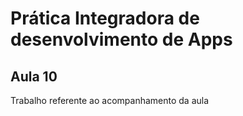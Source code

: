 # Prática Integradora de desenvolvimento de Apps
## Aula 10
Trabalho referente ao acompanhamento da aula